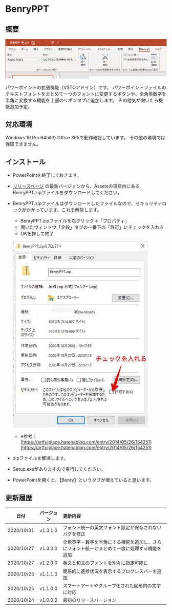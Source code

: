 # BenryPPT

## 概要

![ribbon](./README_RESOURCES/ribbon.png)

パワーポイントの拡張機能（VSTOアドイン）です。
パワーポイントファイルのテキストフォントをまとめて一つのフォントに変更するボタンや、全角英数字を半角に変換する機能を上部のリボンタブに追加します。
その他気が向いたら機能追加予定。

## 対応環境

Windows 10 Pro 64bitの Office 365で動作確認しています。
その他の環境では保障できません。

## インストール

- PowerPointを終了しておきます。
- [リリースページ](https://github.com/takashyx/BenryPPT/releases) の最新バージョンから、Assetsの項目内にあるBenryPPT.zipファイルをダウンロードしてください。
- BenryPPT.zipファイルはダウンロードしたファイルなので、セキュリティロックがかかっています。これを解除します。
  - BenryPPT.zipファイルを右クリック→「プロパティ」
  - 開いたウィンドウ「全般」タブの一番下の「許可」にチェックを入れる
  - OKを押して終了

  ![setup](./README_RESOURCES/unlock.png)
  - ※参考：[https://artfulplace.hatenablog.com/entry/2014/05/26/154251](https://artfulplace.hatenablog.com/entry/2014/05/26/154251)

- zipファイルを解凍します。
- Setup.exeがありますので実行してください。
- PowerPointを開くと、【Benry】というタブが増えていると思います。

## 更新履歴

|日付|バージョン|更新内容|
|:-:|:-:|:-|
|2020/10/31|v1.3.1.0|フォント統一の英文フォント設定が保存されないバグを修正|
|2020/10/27|v1.3.0.0|全角英字・数字を半角にする機能を追加し、さらにフォント統一とまとめて一度に処理する機能を追加|
|2020/10/27|v1.2.0.0|英文と和文のフォントを別々に指定可能に|
|2020/10/25|v1.1.1.0|簡易的に進捗状況を表示するプログレスバーを追加|
|2020/10/25|v1.1.0.0| スマートアートやグループ化された図形内の文字に対応|
|2020/10/24|v1.0.0.0|最初のリリースバージョン|
